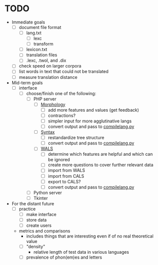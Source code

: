 # TODO

- Immediate goals
  - [ ] document file format
    - [ ] lang.txt
      - [ ] lexc
      - [ ] transform
    - [ ] lexicon.txt
    - [ ] translation files
    - [ ] .lexc, .twol, and .dix
  - [ ] check speed on larger corpora
  - [ ] list words in text that could not be translated
  - [ ] measure translation distance
- Mid-term goals
  - [ ] interface
    - [ ] choose/finish one of the following:
      - [ ] PHP server
        - [ ] [Morphology](interface/morphology.php)
          - [ ] add more features and values (get feedback)
          - [ ] contractions?
          - [ ] simpler input for more agglutinative langs
          - [ ] convert output and pass to [compilelang.py](compilelang.py)
        - [ ] [Syntax](interface/syntax.php)
          - [ ] restandardize tree structure
          - [ ] convert output and pass to [compilelang.py](compilelang.py)
        - [ ] [WALS](interface/walsfeatures.php)
          - [ ] determine which features are helpful and which can be ignored
          - [ ] create more questions to cover further relevant data
          - [ ] import from WALS
          - [ ] import from CALS
          - [ ] export to CALS?
          - [ ] convert output and pass to [compilelang.py](compilelang.py)
      - [ ] Python server
      - [ ] Tkinter
- For the distant future
  - [ ] practice
    - [ ] make interface
    - [ ] store data
    - [ ] create users
  - metrics and comparisons
    - includes things that are interesting even if of no real theoretical value
    - [ ] "density"
      - relative length of test data in various languages
    - [ ] prevalence of phon(em)es and letters
